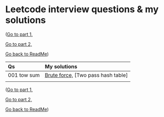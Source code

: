 # Leetcode interview questions & my solutions

([Go to part 1,](./part1.md)

[Go to part 2,](./part2.md)

[Go back to ReadMe](./README.md))

|Qs|My solutions|
|:-|:-|
|001 tow sum |[Brute force,](./leetcode/001twosum.py) [Two pass hash table]|
|||


([Go to part 1,](./part1.md)

[Go to part 2,](./part2.md)

[Go back to ReadMe](./README.md))